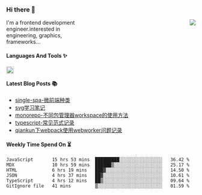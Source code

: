 <!--
**zhaohuanyuu/zhaohuanyuu** is a ✨ _special_ ✨ repository because its `README.md` (this file) appears on your GitHub profile.
-->

### Hi there 👋

<picture>
  <source media="(prefers-color-scheme: dark)" srcset="https://github-readme-stats.vercel.app/api?username=zhaohuanyuu&count_private=true&show_icons=true&theme=city_lights&hide_title=true">
  <img align="right" src="https://github-readme-stats.vercel.app/api?username=zhaohuanyuu&count_private=true&show_icons=true&hide_title=true">
</picture>

<p align="left" style="width:40%">I'm a frontend development engineer.interested in engineering, graphics, frameworks...</p>

#### Languages And Tools ✨

<img align="left" height="20" src="https://skillicons.dev/icons?i=js,ts,nodejs,rust,react,vue,svelte,gatsby,graphql,nestjs" />

</br>

#### Latest Blog Posts 📚
<!-- BLOG-POST-LIST:START -->
- [single-spa-微前端种类](https://auu.zone/post/single-spa-note)
- [svg学习笔记](https://auu.zone/post/svg-note)
- [monorepo-不同包管理器workspace的使用方法](https://auu.zone/post/workspace)
- [typescript-常见范式记录](https://auu.zone/post/ts-pattern)
- [qiankun下webpack使用webworker问题记录](https://auu.zone/post/wp-worker)
<!-- BLOG-POST-LIST:END -->

#### Weekly Time Spend On ⏳
<!--START_SECTION:waka-->

```text
JavaScript       15 hrs 53 mins  █████████░░░░░░░░░░░░░░░░   36.42 %
MDX              10 hrs 59 mins  ██████▒░░░░░░░░░░░░░░░░░░   25.17 %
HTML             6 hrs 19 mins   ███▓░░░░░░░░░░░░░░░░░░░░░   14.50 %
JSON             4 hrs 37 mins   ██▓░░░░░░░░░░░░░░░░░░░░░░   10.61 %
TypeScript       4 hrs 12 mins   ██▒░░░░░░░░░░░░░░░░░░░░░░   09.64 %
GitIgnore file   41 mins         ▒░░░░░░░░░░░░░░░░░░░░░░░░   01.59 %
```

<!--END_SECTION:waka-->
